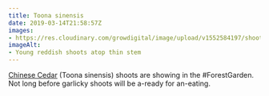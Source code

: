 ```yaml
---
title: Toona sinensis
date: 2019-03-14T21:58:57Z
images: 
- https://res.cloudinary.com/growdigital/image/upload/v1552584197/shoots-F9511B0B.jpg
imageAlt: 
- Young reddish shoots atop thin stem
---
```


[Chinese Cedar](https://pfaf.org/user/plant.aspx?latinname=Toona+sinensis) (Toona sinensis) shoots are showing in the #ForestGarden. Not long before garlicky shoots will be a-ready for an-eating.

